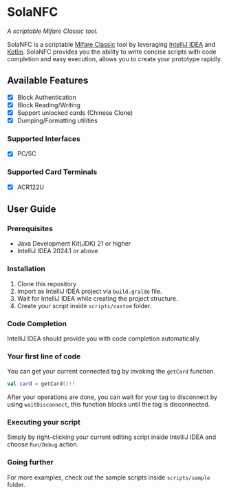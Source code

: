 # SolaNFC

_A scriptable Mifare Classic tool._

SolaNFC is a scriptable
[Mifare Classic](https://en.wikipedia.org/wiki/MIFARE#MIFARE_Classic_family)
tool by leveraging
[IntelliJ IDEA](https://jetbrains.com/idea)
and
[Kotlin](https://kotlinlang.org/).
SolaNFC provides you the ability to write concise scripts with code completion and easy execution, allows you to create
your prototype rapidly.

## Available Features

- [x] Block Authentication
- [x] Block Reading/Writing
- [x] Support unlocked cards (Chinese Clone)
- [x] Dumping/Formatting utilities

### Supported Interfaces

- [x] PC/SC

### Supported Card Terminals

- [x] ACR122U

## User Guide

### Prerequisites

- Java Development Kit(JDK) 21 or higher
- IntelliJ IDEA 2024.1 or above

### Installation

1. Clone this repository
2. Import as IntelliJ IDEA project via `build.gralde` file.
3. Wait for IntelliJ IDEA while creating the project structure.
4. Create your script inside `scripts/custom` folder.

### Code Completion

IntelliJ IDEA should provide you with code completion automatically.

### Your first line of code

You can get your current connected tag by invoking the `getCard` function.

```kotlin
val card = getCard()!!
``` 

After your operations are done, you can wait for your tag to disconnect by using `waitDisconnect`, this function blocks
until the tag is disconnected.

### Executing your script

Simply by right-clicking your current editing script inside IntelliJ IDEA and choose `Run/Debug` action.

### Going further

For more examples, check out the sample scripts inside `scripts/sample` folder.
